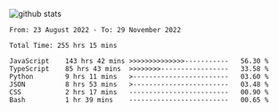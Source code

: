 
![github stats](https://github-readme-stats.vercel.app/api?username=realmahd1&show_icons=true&theme=codeSTACKr&hide_rank=true&count_private=true)

<!--START_SECTION:waka-->

```text
From: 23 August 2022 - To: 29 November 2022

Total Time: 255 hrs 15 mins

JavaScript    143 hrs 42 mins >>>>>>>>>>>>>>-----------   56.30 %
TypeScript    85 hrs 43 mins  >>>>>>>>-----------------   33.58 %
Python        9 hrs 11 mins   >------------------------   03.60 %
JSON          8 hrs 53 mins   >------------------------   03.48 %
CSS           2 hrs 17 mins   -------------------------   00.90 %
Bash          1 hr 39 mins    -------------------------   00.65 %
```

<!--END_SECTION:waka-->
